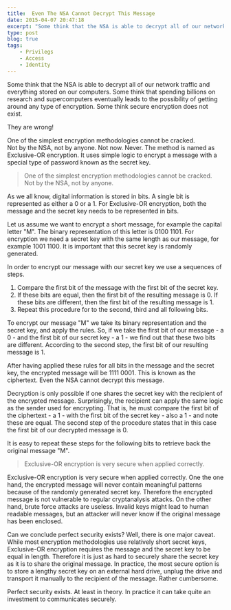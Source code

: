 ```yaml
---
title:  Even The NSA Cannot Decrypt This Message 
date: 2015-04-07 20:47:18
excerpt: "Some think that the NSA is able to decrypt all of our network traffic and everything stored on our computers. Some think that spending billions on research and supercomputers eventually leads to the possibility of getting around any type of encryption. Some think secure encryption does not exist."
type: post
blog: true
tags:
    - Privilegs
    - Access
    - Identity
---
```


Some think that the NSA is able to decrypt all of our network traffic and everything stored on our computers. Some think that spending billions on research and supercomputers eventually leads to the possibility of getting around any type of encryption. Some think secure encryption does not exist.

They are wrong!

One of the simplest encryption methodologies cannot be cracked.  
Not by the NSA, not by anyone. Not now. Never. The method is named as Exclusive-OR encryption. It uses simple logic to encrypt a message with a special type of password known as the secret key.

> One of the simplest encryption methodologies cannot be cracked. Not by the NSA, not by anyone.

As we all know, digital information is stored in bits. A single bit is represented as either a 0 or a 1. For Exclusive-OR encryption, both the message and the secret key needs to be represented in bits.

Let us assume we want to encrypt a short message, for example the capital letter "M". The binary representation of this letter is 0100 1101. For encryption we need a secret key with the same length as our message, for example 1001 1100. It is important that this secret key is randomly generated.

In order to encrypt our message with our secret key we use a sequences of steps.

1.  Compare the first bit of the message with the first bit of the secret key.
2.  If these bits are equal, then the first bit of the resulting message is 0. If these bits are different, then the first bit of the resulting message is 1.
3.  Repeat this procedure for to the second, third and all following bits.

To encrypt our message "M" we take its binary representation and the secret key, and apply the rules. So, if we take the first bit of our message - a 0 - and the first bit of our secret key - a 1 - we find out that these two bits are different. According to the second step, the first bit of our resulting message is 1.

After having applied these rules for all bits in the message and the secret key, the encrypted message will be 1111 0001. This is known as the ciphertext. Even the NSA cannot decrypt this message.

Decryption is only possible if one shares the secret key with the recipient of the encrypted message. Surprisingly, the recipient can apply the same logic as the sender used for encrypting. That is, he must compare the first bit of the ciphertext - a 1 - with the first bit of the secret key - also a 1 - and note these are equal. The second step of the procedure states that in this case the first bit of our decrypted message is 0.

It is easy to repeat these steps for the following bits to retrieve back the original message "M".

> Exclusive-OR encryption is very secure when applied correctly.

Exclusive-OR encryption is very secure when applied correctly. One the one hand, the encrypted message will never contain meaningful patterns because of the randomly generated secret key. Therefore the encrypted message is not vulnerable to regular cryptanalysis attacks. On the other hand, brute force attacks are useless. Invalid keys might lead to human readable messages, but an attacker will never know if the original message has been enclosed.

Can we conclude perfect security exists? Well, there is one major caveat. While most encryption methodologies use relatively short secret keys, Exclusive-OR encryption requires the message and the secret key to be equal in length. Therefore it is just as hard to securely share the secret key as it is to share the original message. In practice, the most secure option is to store a lengthy secret key on an external hard drive, unplug the drive and transport it manually to the recipient of the message. Rather cumbersome.

Perfect security exists. At least in theory. In practice it can take quite an investment to communicates securely.